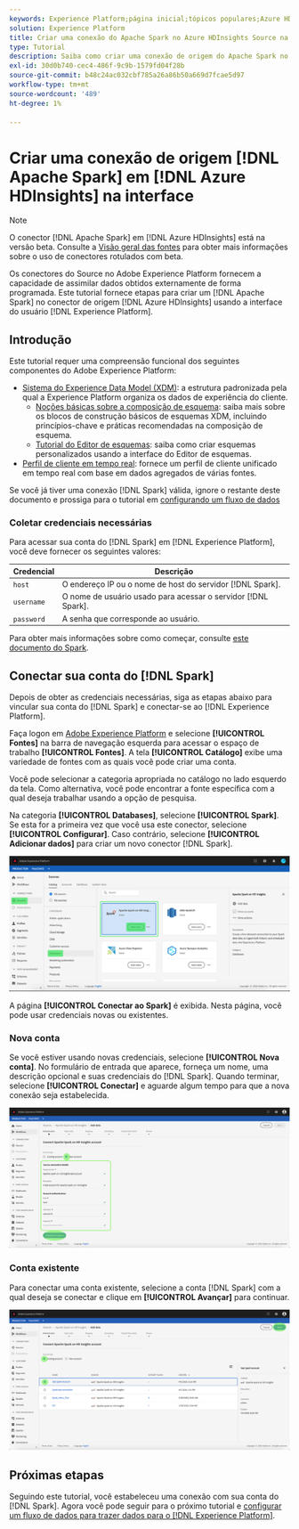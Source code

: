 ```yaml
---
keywords: Experience Platform;página inicial;tópicos populares;Azure HDInsights;Apache Spark
solution: Experience Platform
title: Criar uma conexão do Apache Spark no Azure HDInsights Source na interface
type: Tutorial
description: Saiba como criar uma conexão de origem do Apache Spark no Azure HDInsights usando a interface do Adobe Experience Platform.
exl-id: 30d0b740-cec4-486f-9c9b-1579fd04f28b
source-git-commit: b48c24ac032cbf785a26a86b50a669d7fcae5d97
workflow-type: tm+mt
source-wordcount: '489'
ht-degree: 1%

---
```


# Criar uma conexão de origem [!DNL Apache Spark] em [!DNL Azure HDInsights] na interface

>[!NOTE]
>
> O conector [!DNL Apache Spark] em [!DNL Azure HDInsights] está na versão beta. Consulte a [Visão geral das fontes](../../../../home.md#terms-and-conditions) para obter mais informações sobre o uso de conectores rotulados com beta.

Os conectores do Source no Adobe Experience Platform fornecem a capacidade de assimilar dados obtidos externamente de forma programada. Este tutorial fornece etapas para criar um [!DNL Apache Spark] no conector de origem [!DNL Azure HDInsights] usando a interface do usuário [!DNL Experience Platform].

## Introdução

Este tutorial requer uma compreensão funcional dos seguintes componentes do Adobe Experience Platform:

* [Sistema do Experience Data Model (XDM)](../../../../../xdm/home.md): a estrutura padronizada pela qual a Experience Platform organiza os dados de experiência do cliente.
   * [Noções básicas sobre a composição de esquema](../../../../../xdm/schema/composition.md): saiba mais sobre os blocos de construção básicos de esquemas XDM, incluindo princípios-chave e práticas recomendadas na composição de esquema.
   * [Tutorial do Editor de esquemas](../../../../../xdm/tutorials/create-schema-ui.md): saiba como criar esquemas personalizados usando a interface do Editor de esquemas.
* [Perfil de cliente em tempo real](../../../../../profile/home.md): fornece um perfil de cliente unificado em tempo real com base em dados agregados de várias fontes.

Se você já tiver uma conexão [!DNL Spark] válida, ignore o restante deste documento e prossiga para o tutorial em [configurando um fluxo de dados](../../dataflow/databases.md)

### Coletar credenciais necessárias

Para acessar sua conta do [!DNL Spark] em [!DNL Experience Platform], você deve fornecer os seguintes valores:

| Credencial | Descrição |
| ---------- | ----------- |
| `host` | O endereço IP ou o nome de host do servidor [!DNL Spark]. |
| `username` | O nome de usuário usado para acessar o servidor [!DNL Spark]. |
| `password` | A senha que corresponde ao usuário. |

Para obter mais informações sobre como começar, consulte [este documento do Spark](https://docs.microsoft.com/en-us/azure/hdinsight/spark/apache-spark-overview).

## Conectar sua conta do [!DNL Spark]

Depois de obter as credenciais necessárias, siga as etapas abaixo para vincular sua conta do [!DNL Spark] e conectar-se ao [!DNL Experience Platform].

Faça logon em [Adobe Experience Platform](https://platform.adobe.com) e selecione **[!UICONTROL Fontes]** na barra de navegação esquerda para acessar o espaço de trabalho **[!UICONTROL Fontes]**. A tela **[!UICONTROL Catálogo]** exibe uma variedade de fontes com as quais você pode criar uma conta.

Você pode selecionar a categoria apropriada no catálogo no lado esquerdo da tela. Como alternativa, você pode encontrar a fonte específica com a qual deseja trabalhar usando a opção de pesquisa.

Na categoria **[!UICONTROL Databases]**, selecione **[!UICONTROL Spark]**. Se esta for a primeira vez que você usa este conector, selecione **[!UICONTROL Configurar]**. Caso contrário, selecione **[!UICONTROL Adicionar dados]** para criar um novo conector [!DNL Spark].

![catálogo](../../../../images/tutorials/create/spark/catalog.png)

A página **[!UICONTROL Conectar ao Spark]** é exibida. Nesta página, você pode usar credenciais novas ou existentes.

### Nova conta

Se você estiver usando novas credenciais, selecione **[!UICONTROL Nova conta]**. No formulário de entrada que aparece, forneça um nome, uma descrição opcional e suas credenciais do [!DNL Spark]. Quando terminar, selecione **[!UICONTROL Conectar]** e aguarde algum tempo para que a nova conexão seja estabelecida.

![novo](../../../../images/tutorials/create/spark/new.png)

### Conta existente

Para conectar uma conta existente, selecione a conta [!DNL Spark] com a qual deseja se conectar e clique em **[!UICONTROL Avançar]** para continuar.

![existente](../../../../images/tutorials/create/spark/existing.png)

## Próximas etapas

Seguindo este tutorial, você estabeleceu uma conexão com sua conta do [!DNL Spark]. Agora você pode seguir para o próximo tutorial e [configurar um fluxo de dados para trazer dados para o  [!DNL Experience Platform]](../../dataflow/databases.md).
